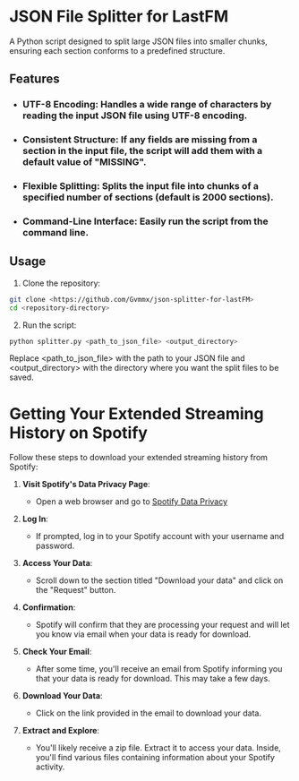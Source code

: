 # JSON File Splitter for LastFM


A Python script designed to split large JSON files into smaller chunks, ensuring each section conforms to a predefined structure.

## Features

- ### **UTF-8 Encoding**: Handles a wide range of characters by reading the input JSON file using UTF-8 encoding.

- ### **Consistent Structure**: If any fields are missing from a section in the input file, the script will add them with a default value of "MISSING".

- ### **Flexible Splitting**: Splits the input file into chunks of a specified number of sections (default is 2000 sections).

- ### **Command-Line Interface**: Easily run the script from the command line.

## Usage

1. Clone the repository:

```bash
git clone <https://github.com/Gvmmx/json-splitter-for-lastFM>
cd <repository-directory>
```
2. Run the script:


```bash
python splitter.py <path_to_json_file> <output_directory>
```

Replace <path_to_json_file> with the path to your JSON file and <output_directory> with the directory where you want the split files to be saved.




# Getting Your Extended Streaming History on Spotify

Follow these steps to download your extended streaming history from Spotify:

1. **Visit Spotify's Data Privacy Page**:

   - Open a web browser and go to [Spotify Data Privacy](https://www.spotify.com/account/privacy/)

2. **Log In**:

   - If prompted, log in to your Spotify account with your username and password.

3. **Access Your Data**:

   - Scroll down to the section titled "Download your data" and click on the "Request" button.

5. **Confirmation**:

   - Spotify will confirm that they are processing your request and will let you know via email when your data is ready for download.

6. **Check Your Email**:

   - After some time, you'll receive an email from Spotify informing you that your data is ready for download. This may take a few days.

7. **Download Your Data**:

   - Click on the link provided in the email to download your data.

8. **Extract and Explore**:

   - You'll likely receive a zip file. Extract it to access your data. Inside, you'll find various files containing information about your Spotify activity.
